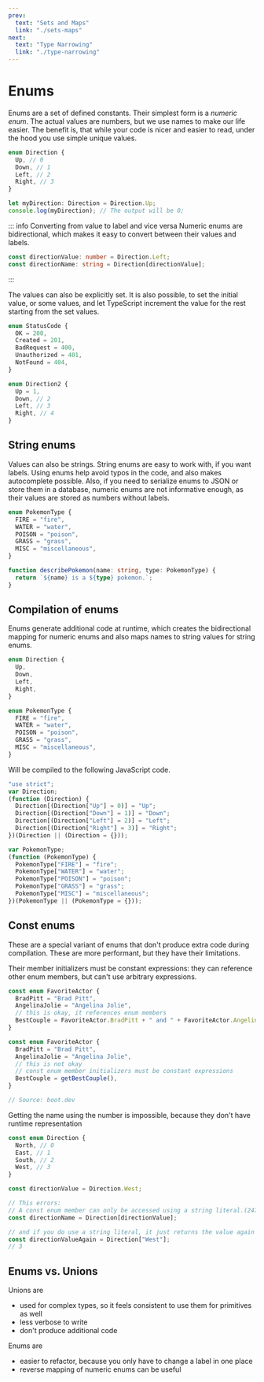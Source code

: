 ```yaml
---
prev:
  text: "Sets and Maps"
  link: "./sets-maps"
next:
  text: "Type Narrowing"
  link: "./type-narrowing"
---
```


# Enums

Enums are a set of defined constants. Their simplest form is a _numeric enum_. The actual values are numbers, but we use names to make our life easier. The benefit is, that while your code is nicer and easier to read, under the hood you use simple unique values.

```typescript
enum Direction {
  Up, // 0
  Down, // 1
  Left, // 2
  Right, // 3
}

let myDirection: Direction = Direction.Up;
console.log(myDirection); // The output will be 0;
```

::: info Converting from value to label and vice versa
Numeric enums are bidirectional, which makes it easy to convert between their values and labels.

```typescript
const directionValue: number = Direction.Left;
const directionName: string = Direction[directionValue];
```

:::

The values can also be explicitly set. It is also possible, to set the initial value, or some values, and let TypeScript increment the value for the rest starting from the set values.

```typescript
enum StatusCode {
  OK = 200,
  Created = 201,
  BadRequest = 400,
  Unauthorized = 401,
  NotFound = 404,
}

enum Direction2 {
  Up = 1,
  Down, // 2
  Left, // 3
  Right, // 4
}
```

## String enums

Values can also be strings. String enums are easy to work with, if you want labels. Using enums help avoid typos in the code, and also makes autocomplete possible. Also, if you need to serialize enums to JSON or store them in a database, numeric enums are not informative enough, as their values are stored as numbers without labels.

```typescript
enum PokemonType {
  FIRE = "fire",
  WATER = "water",
  POISON = "poison",
  GRASS = "grass",
  MISC = "miscellaneous",
}

function describePokemon(name: string, type: PokemonType) {
  return `${name} is a ${type} pokemon.`;
}
```

## Compilation of enums

Enums generate additional code at runtime, which creates the bidirectional mapping for numeric enums and also maps names to string values for string enums.

```typescript
enum Direction {
  Up,
  Down,
  Left,
  Right,
}

enum PokemonType {
  FIRE = "fire",
  WATER = "water",
  POISON = "poison",
  GRASS = "grass",
  MISC = "miscellaneous",
}
```

Will be compiled to the following JavaScript code.

```javascript
"use strict";
var Direction;
(function (Direction) {
  Direction[(Direction["Up"] = 0)] = "Up";
  Direction[(Direction["Down"] = 1)] = "Down";
  Direction[(Direction["Left"] = 2)] = "Left";
  Direction[(Direction["Right"] = 3)] = "Right";
})(Direction || (Direction = {}));

var PokemonType;
(function (PokemonType) {
  PokemonType["FIRE"] = "fire";
  PokemonType["WATER"] = "water";
  PokemonType["POISON"] = "poison";
  PokemonType["GRASS"] = "grass";
  PokemonType["MISC"] = "miscellaneous";
})(PokemonType || (PokemonType = {}));
```

## Const enums

These are a special variant of enums that don't produce extra code during compilation. These are more performant, but they have their limitations.

Their member initializers must be constant expressions: they can reference other enum members, but can't use arbitrary expressions.

```typescript
const enum FavoriteActor {
  BradPitt = "Brad Pitt",
  AngelinaJolie = "Angelina Jolie",
  // this is okay, it references enum members
  BestCouple = FavoriteActor.BradPitt + " and " + FavoriteActor.AngelinaJolie,
}

const enum FavoriteActor {
  BradPitt = "Brad Pitt",
  AngelinaJolie = "Angelina Jolie",
  // this is not okay
  // const enum member initializers must be constant expressions
  BestCouple = getBestCouple(),
}

// Source: boot.dev
```

Getting the name using the number is impossible, because they don't have runtime representation

```typescript
const enum Direction {
  North, // 0
  East, // 1
  South, // 2
  West, // 3
}

const directionValue = Direction.West;

// This errors:
// A const enum member can only be accessed using a string literal.(2476)
const directionName = Direction[directionValue];

// and if you do use a string literal, it just returns the value again
const directionValueAgain = Direction["West"];
// 3
```

## Enums vs. Unions

Unions are

- used for complex types, so it feels consistent to use them for primitives as well
- less verbose to write
- don't produce additional code

Enums are

- easier to refactor, because you only have to change a label in one place
- reverse mapping of numeric enums can be useful
